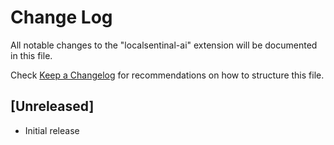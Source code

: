 # Change Log

All notable changes to the "localsentinal-ai" extension will be documented in this file.

Check [Keep a Changelog](http://keepachangelog.com/) for recommendations on how to structure this file.

## [Unreleased]

- Initial release